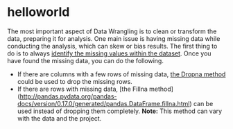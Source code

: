 # helloworld
The most important aspect of Data Wrangling is to clean or transform the data, preparing it for analysis.
One main issue is having missing data while conducting the analysis, which can skew or bias results. 
The first thing to do is to always [identify the missing values within the dataset](https://pandas.pydata.org/pandas-docs/stable/generated/pandas.isnull.html).
Once you have found the missing data, you can do the following.
- If there are columns with a few rows of missing data, [the Dropna method](http://pandas.pydata.org/pandas-docs/stable/generated/pandas.DataFrame.dropna.html) could be used to drop the missing rows. 
- If there are rows with missing data, [the Fillna method] (http://pandas.pydata.org/pandas-docs/version/0.17.0/generated/pandas.DataFrame.fillna.html) can be used instead of dropping them completely.
**Note:** This method can vary with the data and the project.
